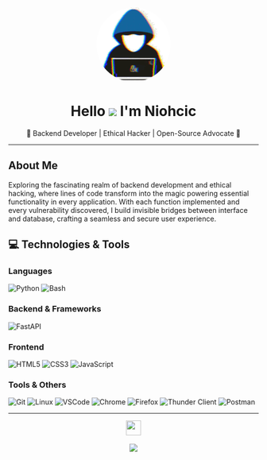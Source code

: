 <div align="center">
  <img src="https://github.com/0xAbdulKhalid/0xAbdulKhalid/raw/main/assets/mdImages/about_me.gif" alt="Logo" style="border-radius: 50%;" width="150" height="150">
  <h1 align="center">Hello <img src="https://media.giphy.com/media/hvRJCLFzcasrR4ia7z/giphy.gif" width="35"> I'm Niohcic</h1>
</div>

<p align="center">🚀 Backend Developer | Ethical Hacker | Open-Source Advocate 🚀</p>

---

##  About Me

Exploring the fascinating realm of backend development and ethical hacking, where lines of code transform into the magic powering essential functionality in every application. With each function implemented and every vulnerability discovered, I build invisible bridges between interface and database, crafting a seamless and secure user experience.

## 💻 Technologies & Tools

### Languages
![Python](https://img.shields.io/badge/Python-3670A0?style=flat&logo=python&logoColor=ffdd54)
![Bash](https://img.shields.io/badge/Bash-4EAA25?style=flat&logo=gnu-bash&logoColor=white)

### Backend & Frameworks
![FastAPI](https://img.shields.io/badge/FastAPI-00C7B7?style=flat&logo=fastapi&logoColor=white)

### Frontend
![HTML5](https://img.shields.io/badge/HTML5-E34F26?style=flat&logo=html5&logoColor=white)
![CSS3](https://img.shields.io/badge/CSS3-1572B6?style=flat&logo=css3&logoColor=white)
![JavaScript](https://img.shields.io/badge/JavaScript-F7DF1E?style=flat&logo=javascript&logoColor=black)

### Tools & Others
![Git](https://img.shields.io/badge/Git-F05032?style=flat&logo=git&logoColor=white)
![Linux](https://img.shields.io/badge/Linux-FCC624?style=flat&logo=linux&logoColor=black)
![VSCode](https://img.shields.io/badge/VSCode-007ACC?style=flat&logo=visual-studio-code&logoColor=white)
![Chrome](https://img.shields.io/badge/Chrome-4285F4?style=flat&logo=google-chrome&logoColor=white)
![Firefox](https://img.shields.io/badge/Firefox-FF7139?style=flat&logo=firefox-browser&logoColor=white)
![Thunder Client](https://img.shields.io/badge/Thunder_Client-4479A1?style=flat&logo=thunderbird&logoColor=white)
![Postman](https://img.shields.io/badge/Postman-FF6C37?style=flat&logo=postman&logoColor=white)

---
<!---  

## <span style="font-size: larger;">**🌱 My Recent Projects**</span>

Here are some of my recent projects:

- [Project 1](link)
- [Project 2](link)
- [Project 3](link)

<p align="center">
Feel free to check them out!
</p>
-->
<div align="center">
    <img src="https://cultofthepartyparrot.com/parrots/hd/githubparrot.gif" width="30" height="30"/>
</div>

<p align="center">
<img src="https://user-images.githubusercontent.com/73097560/115834477-dbab4500-a447-11eb-908a-139a6edaec5c.gif">             
<br>
